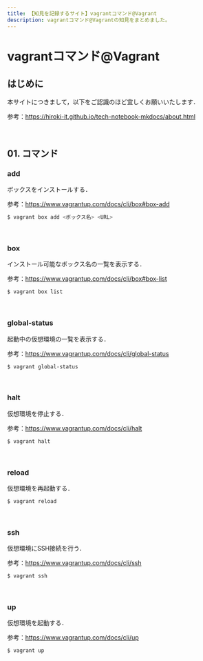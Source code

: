 ```yaml
---
title: 【知見を記録するサイト】vagrantコマンド@Vagrant
description: vagrantコマンド@Vagrantの知見をまとめました。
---
```


# vagrantコマンド@Vagrant

## はじめに

本サイトにつきまして，以下をご認識のほど宜しくお願いいたします．

参考：https://hiroki-it.github.io/tech-notebook-mkdocs/about.html

<br>

## 01. コマンド

### add

ボックスをインストールする．

参考：https://www.vagrantup.com/docs/cli/box#box-add

```bash
$ vagrant box add <ボックス名> <URL>
```

<br>

### box

インストール可能なボックス名の一覧を表示する．

参考：https://www.vagrantup.com/docs/cli/box#box-list

```bash
$ vagrant box list
```

<br>

### global-status

起動中の仮想環境の一覧を表示する．

参考：https://www.vagrantup.com/docs/cli/global-status

```bash
$ vagrant global-status
```

<br>

### halt

仮想環境を停止する．

参考：https://www.vagrantup.com/docs/cli/halt

```bash
$ vagrant halt
```

<br>

### reload

仮想環境を再起動する．

```bash
$ vagrant reload
```

<br>

### ssh

仮想環境にSSH接続を行う．

参考：https://www.vagrantup.com/docs/cli/ssh

```bash
$ vagrant ssh
```

<br>

### up

仮想環境を起動する．

参考：https://www.vagrantup.com/docs/cli/up

```bash
$ vagrant up
```

